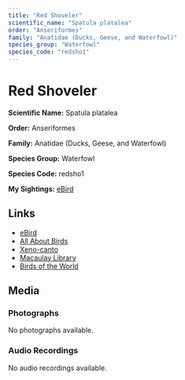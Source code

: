 ```yaml
---
title: "Red Shoveler"
scientific_name: "Spatula platalea"
order: "Anseriformes"
family: "Anatidae (Ducks, Geese, and Waterfowl)"
species_group: "Waterfowl"
species_code: "redsho1"
---
```


# Red Shoveler

**Scientific Name:** Spatula platalea

**Order:** Anseriformes

**Family:** Anatidae (Ducks, Geese, and Waterfowl)

**Species Group:** Waterfowl

**Species Code:** redsho1

**My Sightings:** [eBird](https://ebird.org/lifelist?r=world&time=life&spp=redsho1)

## Links
* [eBird](https://ebird.org/species/redsho1) 
* [All About Birds](https://www.allaboutbirds.org/guide/redsho1) 
* [Xeno-canto](https://www.xeno-canto.org/species/spatula-platalea) 
* [Macaulay Library](https://search.macaulaylibrary.org/catalog?taxonCode=redsho1&sort=rating_rank_desc)
* [Birds of the World](https://birdsoftheworld.org/bow/species/redsho1)

## Media
### Photographs
No photographs available.

### Audio Recordings
No audio recordings available.
